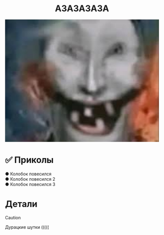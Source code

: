 <h1 align="center">АЗАЗАЗАЗА</h1>
<div align="center">
  <img src="img2.jpg" width="512" height="400"/>
</div>

# &#9989; Приколы #
&#9679; Колобок повесился<br />
&#9679; Колобок повесился 2<br />
&#9679; Колобок повесился 3<br />

# Детали #

> [!CAUTION]
> Дурацкие шутки (((((

